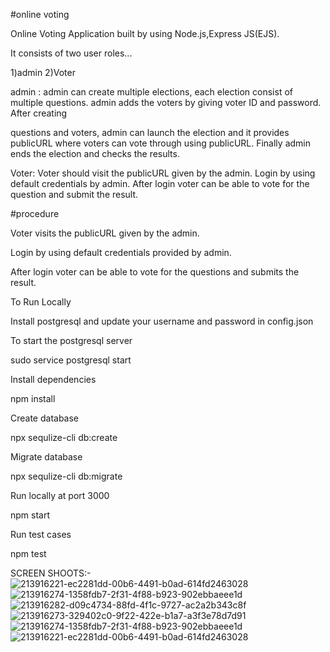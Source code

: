 #online voting


Online Voting Application built by using Node.js,Express JS(EJS). 

It consists of two user roles...

1)admin 2)Voter 

admin : admin can create multiple elections, each election consist of multiple questions. admin adds the voters by giving voter ID and password. After creating 

questions and voters, admin can launch the election and it provides publicURL where voters can vote through using publicURL. Finally admin ends the election and checks the results. 

Voter: Voter should visit the publicURL given by the admin. Login by using default credentials by admin. After login voter can be able to vote for the question and submit the result.


#procedure


Voter visits the publicURL given by the admin.

Login by using default credentials provided by admin.

After login voter can be able to vote for the questions and submits the result.

To Run Locally

Install postgresql and update your username and password in config.json

To start the postgresql server

sudo service postgresql start

Install dependencies

npm install

Create database

npx sequlize-cli db:create

Migrate database

npx sequlize-cli db:migrate

Run locally at port 3000

npm start

Run test cases

npm test

SCREEN SHOOTS:-![213916221-ec2281dd-00b6-4491-b0ad-614fd2463028](https://user-images.githubusercontent.com/124068895/215817479-594b5c62-3264-475c-8da7-8c79e3c28277.png)
![213916274-1358fdb7-2f31-4f88-b923-902ebbaeee1d](https://user-images.githubusercontent.com/124068895/215817543-f6cdf18e-2e43-4f59-ae9b-9c0cf9039149.png)
![213916282-d09c4734-88fd-4f1c-9727-ac2a2b343c8f](https://user-images.githubusercontent.com/124068895/215817579-d802fc23-ed50-468e-bf30-0f5f9460b33d.png)
![213916273-329402c0-9f22-422e-b1a7-a3f3e78d7d91](https://user-images.githubusercontent.com/124068895/215817588-8735eb33-7e63-4658-8f66-b4be3c310d29.png)
![213916274-1358fdb7-2f31-4f88-b923-902ebbaeee1d](https://user-images.githubusercontent.com/124068895/215817592-88805344-97be-4946-ac69-c593270408a0.png)
![213916221-ec2281dd-00b6-4491-b0ad-614fd2463028](https://user-images.githubusercontent.com/124068895/215817595-9d4999f7-e12f-46ca-ad6a-be79df799095.png)
